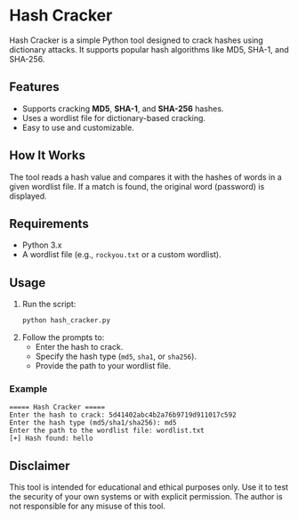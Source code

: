 # Hash Cracker

Hash Cracker is a simple Python tool designed to crack hashes using dictionary attacks. It supports popular hash algorithms like MD5, SHA-1, and SHA-256.

## Features

- Supports cracking **MD5**, **SHA-1**, and **SHA-256** hashes.
- Uses a wordlist file for dictionary-based cracking.
- Easy to use and customizable.

## How It Works

The tool reads a hash value and compares it with the hashes of words in a given wordlist file. If a match is found, the original word (password) is displayed.

## Requirements

- Python 3.x
- A wordlist file (e.g., `rockyou.txt` or a custom wordlist).

## Usage

1. Run the script:
   ```bash
   python hash_cracker.py
   ```
2. Follow the prompts to:
   - Enter the hash to crack.
   - Specify the hash type (`md5`, `sha1`, or `sha256`).
   - Provide the path to your wordlist file.

### Example

```plaintext
===== Hash Cracker =====
Enter the hash to crack: 5d41402abc4b2a76b9719d911017c592
Enter the hash type (md5/sha1/sha256): md5
Enter the path to the wordlist file: wordlist.txt
[+] Hash found: hello
```

## Disclaimer

This tool is intended for educational and ethical purposes only. Use it to test the security of your own systems or with explicit permission. The author is not responsible for any misuse of this tool.

